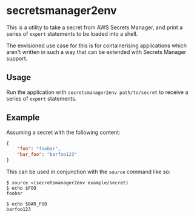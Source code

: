 # secretsmanager2env
This is a utility to take a secret from AWS Secrets Manager, and print a series of `export` statements to be loaded into a shell.

The envisioned use case for this is for containerising applications which aren't written in such a way that can be extended with Secrets Manager support.

## Usage
Run the application with `secretsmanager2env path/to/secret` to receive a series of `export` statements.

## Example
Assuming a secret with the following content:
```json
{
    "foo": "foobar",
    "bar_foo": "barfoo123"
}
```

This can be used in conjunction with the `source` command like so:
```
$ source <(secretsmanager2env example/secret)
$ echo $FOO
foobar

$ echo $BAR_FOO
barfoo123
```
